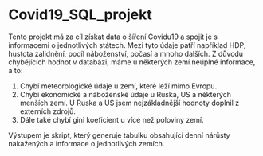 # Covid19_SQL_projekt

Tento projekt má za cíl získat data o šíření Covidu19 a spojit je s informacemi o jednotlivých státech. Mezi tyto údaje patří například HDP, hustota zalidnění, podíl náboženství, počasí a mnoho dalších.
Z důvodu chybějících hodnot v databázi, máme u některých zemí neúplné informace, a to:
1. Chybí meteorologické údaje u zemí, které leží mimo Evropu.
2. Chybí ekonomické a náboženské údaje u Ruska, US a některých menších zemí. U Ruska a US jsem nejzákladnější hodnoty doplnil
z externích zdrojů.
3. Dále také chybí gini koeficient u více než poloviny zemí.

Výstupem je skript, který generuje tabulku obsahující denní nárůsty nakažených a informace o jednotlivých zemích.
